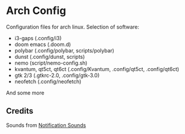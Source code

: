 # Arch Config

Configuration files for arch linux. Selection of software:

- i3-gaps (.config/i3)
- doom emacs (.doom.d)
- polybar (.config/polybar, scripts/polybar)
- dunst (.config/dunst, scripts)
- nemo (script/nemo-config.sh)
- kvantum, qt5ct, qt6ct (.config/Kvantum, .config/qt5ct, .config/qt6ct)
- gtk 2/3 (.gtkrc-2.0, .config/gtk-3.0)
- neofetch (.config/neofetch)

And some more

## Credits
Sounds from [Notification Sounds](https://notificationsounds.com)  
